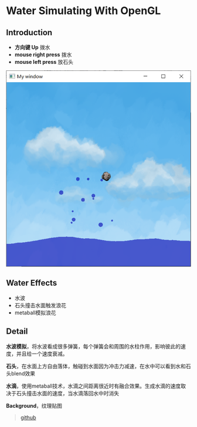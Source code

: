 # Water Simulating With OpenGL

## Introduction

- **方向键 Up** 拨水
- **mouse right press** 拨水
- **mouse left press** 放石头

![image-20200611174710805](src/image-20200611174710805.png)

## Water Effects

- 水波
- 石头撞击水面触发浪花
- metaball模拟浪花

## Detail

**水波模拟**，将水波看成很多弹簧，每个弹簧会和周围的水柱作用，影响彼此的速度，并且给一个速度衰减。

**石头**，在水面上方自由落体，触碰到水面因为冲击力减速，在水中可以看到水和石头blend效果

**水滴**，使用metaball技术，水滴之间距离很近时有融合效果。生成水滴的速度取决于石头撞击水面的速度，当水滴落回水中时消失

**Background**，纹理贴图

>  [github](https://github.com/Anlarry/water_effect)

